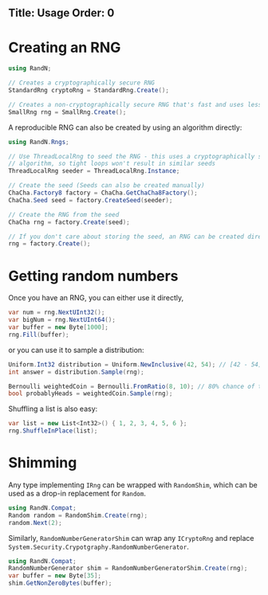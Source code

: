 Title: Usage
Order: 0
---

# Creating an RNG

``` csharp
using RandN;

// Creates a cryptographically secure RNG
StandardRng cryptoRng = StandardRng.Create();

// Creates a non-cryptographically secure RNG that's fast and uses less memory
SmallRng rng = SmallRng.Create();
```

A reproducible RNG can also be created by using an algorithm directly:

``` csharp
using RandN.Rngs;

// Use ThreadLocalRng to seed the RNG - this uses a cryptographically secure
// algorithm, so tight loops won't result in similar seeds
ThreadLocalRng seeder = ThreadLocalRng.Instance;

// Create the seed (Seeds can also be created manually)
ChaCha.Factory8 factory = ChaCha.GetChaCha8Factory();
ChaCha.Seed seed = factory.CreateSeed(seeder);

// Create the RNG from the seed
ChaCha rng = factory.Create(seed);

// If you don't care about storing the seed, an RNG can be created directly
rng = factory.Create();
```

# Getting random numbers

Once you have an RNG, you can either use it directly,

``` csharp
var num = rng.NextUInt32();
var bigNum = rng.NextUInt64();
var buffer = new Byte[1000];
rng.Fill(buffer);
```

or you can use it to sample a distribution:

``` csharp
Uniform.Int32 distribution = Uniform.NewInclusive(42, 54); // [42 - 54]
int answer = distribution.Sample(rng);

Bernoulli weightedCoin = Bernoulli.FromRatio(8, 10); // 80% chance of true
bool probablyHeads = weightedCoin.Sample(rng);
```

Shuffling a list is also easy:

``` csharp
var list = new List<Int32>() { 1, 2, 3, 4, 5, 6 };
rng.ShuffleInPlace(list);
```

# Shimming

Any type implementing `IRng` can be wrapped with `RandomShim`, which can be used as a drop-in
replacement for `Random`.

``` csharp
using RandN.Compat;
Random random = RandomShim.Create(rng);
random.Next(2);
```

Similarly, `RandomNumberGeneratorShim` can wrap any `ICryptoRng` and replace
`System.Security.Crypotgraphy.RandomNumberGenerator`.

``` csharp
using RandN.Compat;
RandomNumberGenerator shim = RandomNumberGeneratorShim.Create(rng);
var buffer = new Byte[35];
shim.GetNonZeroBytes(buffer);
```
